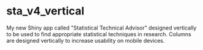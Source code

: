 # sta_v4_vertical
My new Shiny app called "Statistical Technical Advisor" designed vertically to be used to find appropriate statistical techniques in research.
Columns are designed vertically to increase usability on mobile devices.
